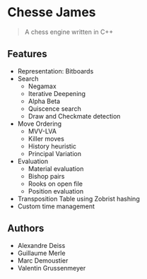 # Chesse James

> A chess engine written in C++



## Features

* Representation: Bitboards
* Search
  * Negamax
  * Iterative Deepening
  * Alpha Beta
  * Quiscence search
  * Draw and Checkmate detection
* Move Ordering
  * MVV-LVA
  * Killer moves
  * History heuristic
  * Principal Variation
* Evaluation
  * Material evaluation
  * Bishop pairs
  * Rooks on open file
  * Position evaluation
* Transposition Table using Zobrist hashing
* Custom time management



## Authors

* Alexandre Deiss
* Guillaume Merle
* Marc Demoustier
* Valentin Grussenmeyer
